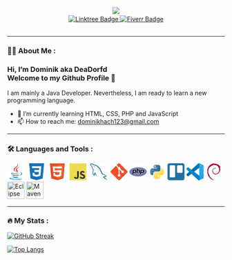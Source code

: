 <div id="header" align="center">
  <img src="https://media.giphy.com/media/qgQUggAC3Pfv687qPC/giphy.gif" width="200"/>
</div>
<div id="badges" align="center">
  <a href="https://linktr.ee/deadorfd">
    <img src="https://img.shields.io/badge/Linktree-green?style=for-the-badge&logo=Linktree&logoColor=white" alt="Linktree Badge"/>
  </a>
  <a href="https://de.fiverr.com/deadorfdtm?source=gig_page">
    <img src="https://img.shields.io/badge/fiverr-green?style=for-the-badge&logo=fiverr&logoColor=white" alt="Fiverr Badge"/>
  </a>
  <br>
  <img src="https://komarev.com/ghpvc/?username=DeaDorfd" alt=""/>
</div>

---

### :man_technologist: About Me :

<h3>Hi, I’m Dominik aka DeaDorfd<br>   Welcome to my Github Profile 👋</h3>

I am mainly a Java Developer. Nevertheless, I am ready to learn a new programming language.

- 🌱 I’m currently learning HTML, CSS, PHP and JavaScript
- 📫 How to reach me: dominikhach123@gmail.com

---

### :hammer_and_wrench: Languages and Tools :

<div>
  <img src="https://github.com/devicons/devicon/blob/master/icons/java/java-original.svg" title="Java" alt="Java" width="40" height="40"/>&nbsp;
  <img src="https://github.com/devicons/devicon/blob/master/icons/css3/css3-plain.svg"  title="CSS3" alt="CSS" width="40" height="40"/>&nbsp;
  <img src="https://github.com/devicons/devicon/blob/master/icons/html5/html5-original.svg" title="HTML5" alt="HTML" width="40" height="40"/>&nbsp;
  <img src="https://github.com/devicons/devicon/blob/master/icons/javascript/javascript-original.svg" title="JavaScript" alt="JavaScript" width="40" height="40"/>&nbsp;
  <img src="https://github.com/devicons/devicon/blob/master/icons/mysql/mysql-original.svg" title="MySQL"  alt="MySQL" width="40" height="40"/>&nbsp;
  <img src="https://github.com/devicons/devicon/blob/master/icons/git/git-original.svg" title="Git" **alt="Git" width="40" height="40"/>
  <img src="https://github.com/devicons/devicon/blob/master/icons/php/php-original.svg" title="php" **alt="php" width="40" height="40"/>
  <img src="https://github.com/devicons/devicon/blob/master/icons/python/python-original.svg" title="Python" **alt="Python" width="40" height="40"/>
  <img src="https://github.com/devicons/devicon/blob/master/icons/trello/trello-plain.svg" title="Trello" **alt="trello" width="40" height="40"/>
  <img src="https://github.com/devicons/devicon/blob/master/icons/vscode/vscode-original.svg" title="vscode" **alt="vscode" width="40" height="40"/>
  <img src="https://github.com/devicons/devicon/blob/master/icons/debian/debian-original.svg" title="Debian" **alt="Debian" width="40" height="40"/>
  <img src="https://github.com/get-icon/geticon/blob/master/icons/eclipse.svg" title="Eclipse" **alt="Eclipse" width="40" height="40"/>
  <img src="https://github.com/get-icon/geticon/blob/master/icons/maven.svg" title="Maven" **alt="Maven" width="40" height="40"/>
</div>

---

### :fire: My Stats :

[![GitHub Streak](http://github-readme-streak-stats.herokuapp.com?user=DeaDorfd&theme=dark&hide_border=true&border_radius=7.0&date_format=j%20M%5B%20Y%5D)](https://git.io/streak-stats)

[![Top Langs](https://github-readme-stats.vercel.app/api/top-langs/?username=DeaDorfd&layout=compact&theme=vision-friendly-dark&hide_border=true)](https://github.com/anuraghazra/github-readme-stats)

